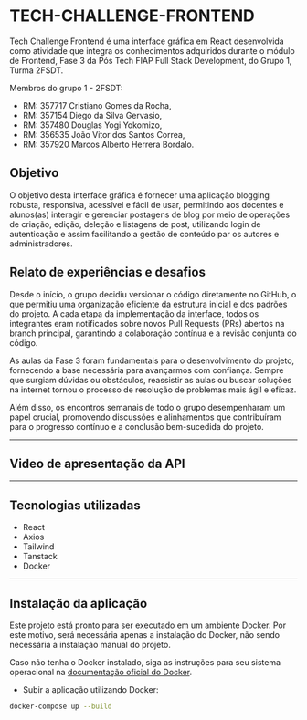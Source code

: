 # TECH-CHALLENGE-FRONTEND

Tech Challenge Frontend é uma interface gráfica em React desenvolvida como atividade que integra os conhecimentos adquiridos durante o módulo de Frontend, Fase 3 da Pós Tech FIAP Full Stack Development, do Grupo 1, Turma 2FSDT.

Membros do grupo 1 - 2FSDT:

- RM: 357717 Cristiano Gomes da Rocha,
- RM: 357154 Diego da Silva Gervasio,
- RM: 357480 Douglas Yogi Yokomizo,
- RM: 356535 João Vitor dos Santos Correa,
- RM: 357920 Marcos Alberto Herrera Bordalo.

## Objetivo

O objetivo desta interface gráfica é fornecer uma aplicação blogging robusta, responsiva, acessível e fácil de usar, permitindo aos docentes e alunos(as) interagir e gerenciar postagens de blog por meio de operações de criação, edição, deleção e listagens de post, utilizando login de autenticação e assim facilitando a gestão de conteúdo par os autores e administradores.

## Relato de experiências e desafios

Desde o início, o grupo decidiu versionar o código diretamente no GitHub, o que permitiu uma organização eficiente da estrutura inicial e dos padrões do projeto. A cada etapa da implementação da interface, todos os integrantes eram notificados sobre novos Pull Requests (PRs) abertos na branch principal, garantindo a colaboração contínua e a revisão conjunta do código.

As aulas da Fase 3 foram fundamentais para o desenvolvimento do projeto, fornecendo a base necessária para avançarmos com confiança. Sempre que surgiam dúvidas ou obstáculos, reassistir as aulas ou buscar soluções na internet tornou o processo de resolução de problemas mais ágil e eficaz.

Além disso, os encontros semanais de todo o grupo desempenharam um papel crucial, promovendo discussões e alinhamentos que contribuíram para o progresso contínuo e a conclusão bem-sucedida do projeto.

---

## Video de apresentação da API

---

## Tecnologias utilizadas

- React
- Axios
- Tailwind
- Tanstack
- Docker

---

## Instalação da aplicação

Este projeto está pronto para ser executado em um ambiente Docker. Por este motivo, será necessária apenas a instalação do Docker, não sendo necessária a instalação manual do projeto.

Caso não tenha o Docker instalado, siga as instruções para seu sistema operacional na [documentação oficial do Docker](https://docs.docker.com/get-started/get-docker/).

- Subir a aplicação utilizando Docker:

```bash
docker-compose up --build
```
